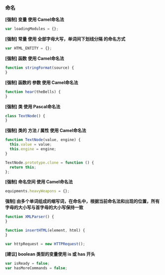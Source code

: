 ### 命名
**[强制] 变量 使用 Camel命名法**
``` js
var loadingModules = {};
```

**[强制] 常量 使用 全部字母大写，单词间下划线分隔 的命名方式**
``` js
var HTML_ENTITY = {};
```

**[强制] 函数 使用 Camel命名法**
``` js
function stringFormat(source) {
}
```

**[强制] 函数的 参数 使用 Camel命名法**
``` js
function hear(theBells) {
}
```

**[强制] 类 使用 Pascal命名法**
``` js
class TextNode() {
}
```

**[强制] 类的 方法 / 属性 使用 Camel命名法**
``` js
function TextNode(value, engine) {
  this.value = value;
  this.engine = engine;
}

TextNode.prototype.clone = function () {
  return this;
};
```

**[强制] 命名空间 使用 Camel命名法**
``` js
equipments.heavyWeapons = {};
```

**强制] 由多个单词组成的缩写词，在命名中，根据当前命名法和出现的位置，所有字母的大小写与首字母的大小写保持一致**
``` js
function XMLParser() {
}

function insertHTML(element, html) {
}

var httpRequest = new HTTPRequest();
```

**[建议] boolean 类型的变量使用 is 或 has 开头**
``` js
var isReady = false;
var hasMoreCommands = false;
```

